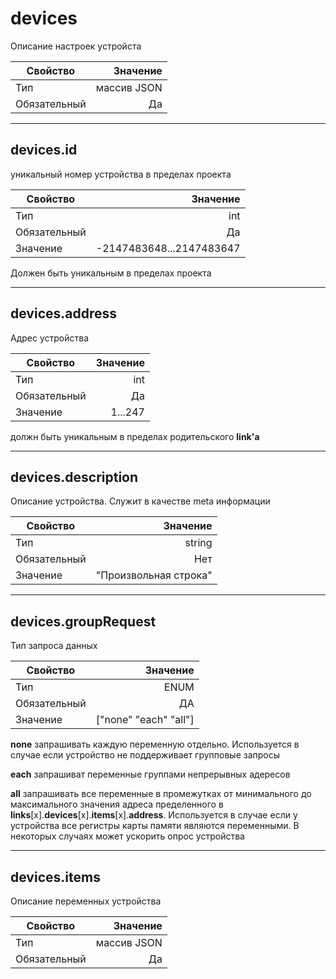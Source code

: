 
# **devices**  

Описание настроек устройста

|Свойство|Значение|
|----|---:|
|Тип|массив JSON|
|Обязательный|Да|

----

## **devices**.**id**

уникальный номер устройства в пределах проекта

|Свойство|Значение|
|----|---:|
|Тип|int|
|Обязательный|Да|
|Значение|-2147483648...2147483647|

Должен быть уникальным в пределах проекта

----

## **devices**.**address**

Адрес устройства

|Свойство|Значение|
|----|---:|
|Тип|int|
|Обязательный|Да|
|Значение|1...247|

должн быть уникальным в пределах родительского **link'а**

----

## **devices**.**description**

Описание устройства.  Служит в качестве meta информации

|Свойство|Значение|
|----|---:|
|Тип|string|
|Обязательный|Нет|
|Значение|"Произвольная строка"|

----

## **devices**.**groupRequest**

Тип запроса данных

|Свойство|Значение|
|----|---:|
|Тип|ENUM|
|Обязательный|ДА|
|Значение|["none" "each" "all"]|

**none** запрашивать каждую переменную отдельно.
Используется в случае если устройство не поддерживает групповые запросы

**each** запрашиват переменные группами непрерывных адересов

**all** запрашивать все переменные в промежутках от минимального до максимального значения адреса пределенного в **links**[x].**devices**[x].**items**[x].**address**. Используется в случае если у устройства все регистры карты памяти являются переменными.
В некоторых случаях может ускорить опрос устройства

----

## **devices**.**items**  

Описание переменных устройства

|Свойство|Значение|
|----|---:|
|Тип|массив JSON|
|Обязательный|Да|
